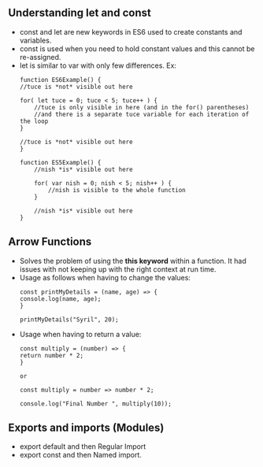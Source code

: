 ## Understanding let and const
* const and let are new keywords in ES6 used to create constants and variables. 
* const is used when you need to hold constant values and this cannot be re-assigned.
* let is similar to var with only few differences. Ex:
    ```
    function ES6Example() {
    //tuce is *not* visible out here

    for( let tuce = 0; tuce < 5; tuce++ ) {
        //tuce is only visible in here (and in the for() parentheses)
        //and there is a separate tuce variable for each iteration of the loop
    }

    //tuce is *not* visible out here
    }

    function ES5Example() {
        //nish *is* visible out here

        for( var nish = 0; nish < 5; nish++ ) {
            //nish is visible to the whole function
        }

        //nish *is* visible out here
    }
    ```
    
## Arrow Functions
* Solves the problem of using the **this keyword** within a function. It had issues with not keeping up with the right context at run time.
* Usage as follows when having to change the values:
    ```
    const printMyDetails = (name, age) => {
    console.log(name, age);
    }

    printMyDetails("Syril", 20);
    ```
* Usage when having to return a value:
    ```
    const multiply = (number) => {
    return number * 2;
    }
    
    or 
    
    const multiply = number => number * 2;

    console.log("Final Number ", multiply(10));
    
    ```
## Exports and imports (Modules)
* export default and then Regular Import
* export const and then Named import.
